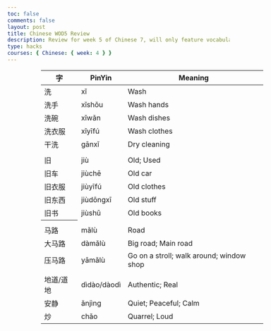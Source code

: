 ```yaml
---
toc: false
comments: false
layout: post
title: Chinese WOD5 Review
description: Review for week 5 of Chinese 7, will only feature vocabulary and grammar pertaining to the Week 5 WOD Quiz
type: hacks
courses: { Chinese: { week: 4 } }
---
```

<style>
    table.center {
        margin-left: 15%;
        margin-right: 15%;
    }
</style>

<table class="center">
    <thead>
    <tr>
        <th>字</th>
        <th>PinYin</th>
        <th>Meaning</th>
    </tr>
    </thead>
    <tbody>
    <tr>
        <td>洗</td>
        <td>xǐ</td>
        <td>Wash</td>
    </tr>
    <tr>
        <td>洗手</td>
        <td>xǐshǒu</td>
        <td>Wash hands</td>
    </tr>
    <tr>
        <td>洗碗</td>
        <td>xǐwǎn</td>
        <td>Wash dishes</td>
    </tr>
    <tr>
        <td>洗衣服</td>
        <td>xǐyīfú</td>
        <td>Wash clothes</td>
    </tr>
    <tr>
        <td>干洗</td>
        <td>gānxǐ</td>
        <td>Dry cleaning</td>
    </tr>
    <tr>
        <td></td>
    </tr>
    <tr>
        <td>旧</td>
        <td>jiù</td>
        <td>Old; Used</td>
    </tr>
    <tr>
        <td>旧车</td>
        <td>jiùchē</td>
        <td>Old car</td>
    </tr>
    <tr>
        <td>旧衣服</td>
        <td>jiùyīfú</td>
        <td>Old clothes</td>
    </tr>
    <tr>
        <td>旧东西</td>
        <td>jiùdōngxī</td>
        <td>Old stuff</td>
    </tr>
    <tr>
        <td>旧书</td>
        <td>jiùshū</td>
        <td>Old books</td>
    </tr>
    <tr><th></th></tr>
    <tr>
        <td>马路</td>
        <td>mǎlù</td>
        <td>Road</td>
    </tr>
    <tr>
        <td>大马路</td>
        <td>dàmǎlù</td>
        <td>Big road; Main road</td>
    </tr>
    <tr>
        <td>压马路</td>
        <td>yāmǎlù</td>
        <td>Go on a stroll; walk around; window shop</td>
    </tr>
    <tr><td></td></tr>
    <tr>
        <td>地道/道地</td>
        <td>dìdào/dàodì</td>
        <td>Authentic; Real</td>
    </tr>
    <tr>
        <td>安静</td>
        <td>ǎnjìng</td>
        <td>Quiet; Peaceful; Calm</td>
    </tr>
    <tr>
        <td>炒</td>
        <td>chǎo</td>
        <td>Quarrel; Loud</td>
    </tr>
    </tbody>
</table>